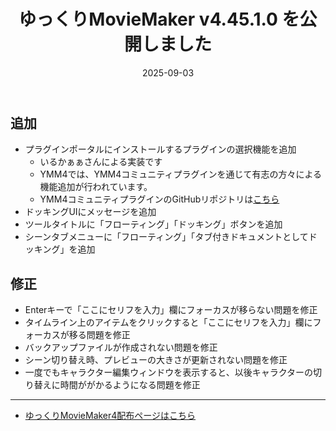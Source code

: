 ﻿---
title: ゆっくりMovieMaker v4.45.1.0 を公開しました
date: 2025-09-03
tags: [YMM4,お知らせ]
---
## 追加
- プラグインポータルにインストールするプラグインの選択機能を追加
  - いるかぁぁさんによる実装です
  - YMM4では、YMM4コミュニティプラグインを通じて有志の方々による機能追加が行われています。
  - YMM4コミュニティプラグインのGitHubリポジトリは[こちら](https://github.com/manju-summoner/YukkuriMovieMaker.Plugin.Community)
- ドッキングUIにメッセージを追加
- ツールタイトルに「フローティング」「ドッキング」ボタンを追加
- シーンタブメニューに「フローティング」「タブ付きドキュメントとしてドッキング」を追加
## 修正
- Enterキーで「ここにセリフを入力」欄にフォーカスが移らない問題を修正
- タイムライン上のアイテムをクリックすると「ここにセリフを入力」欄にフォーカスが移る問題を修正
- バックアップファイルが作成されない問題を修正
- シーン切り替え時、プレビューの大きさが更新されない問題を修正
- 一度でもキャラクター編集ウィンドウを表示すると、以後キャラクターの切り替えに時間ががかるようになる問題を修正

---

- [ゆっくりMovieMaker4配布ページはこちら](../index.md)